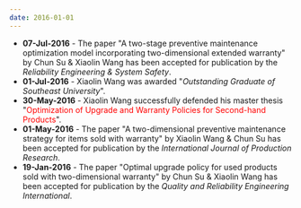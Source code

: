 ```yaml
---
date: 2016-01-01
---
```

<ul>
  <li><b>07-Jul-2016</b> - The paper "A two-stage preventive maintenance optimization model incorporating two-dimensional extended warranty" by Chun Su & Xiaolin Wang has been accepted for publication by the <i>Reliability Engineering & System Safety</i>.​</li>
  <li><b>01-Jul-2016</b> - Xiaolin Wang was awarded "<i>Outstanding Graduate of Southeast University</i>".</li>
  <li><b>30-May-2016</b> - Xiaolin Wang successfully defended his master thesis "<font color="#FF0000">Optimization of Upgrade and Warranty Policies for Second-hand Products</font>".</li>
  <li><b>01-May-2016</b> - The paper "A two-dimensional preventive maintenance strategy for items sold with warranty" by Xiaolin Wang & Chun Su has been accepted for publication by the <i>International Journal of Production Research</i>.</li>
  <li><b>19-Jan-2016</b> - The paper "Optimal upgrade policy for used products sold with two-dimensional warranty" by Chun Su & Xiaolin Wang has been accepted for publication by the <i>Quality and Reliability Engineering International</i>.</li>
<ul>

